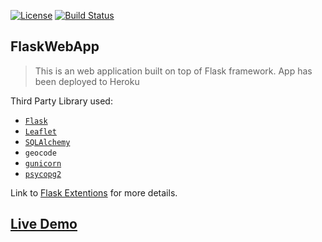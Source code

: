 [![License](https://img.shields.io/badge/license-MIT-green.svg)](https://github.com/ZhaoC/FlaskWebApp/blob/master/LICENSE.md)
[![Build Status](https://travis-ci.org/ZhaoC/FlaskWebApp.svg?branch=master)](https://travis-ci.org/ZhaoC/FlaskWebApp)
## __FlaskWebApp__

> This is an web application built on top of Flask framework. App has been deployed to Heroku

Third Party Library used:

- [`Flask`](http://flask.pocoo.org/)
- [`Leaflet`](http://leafletjs.com/)
- [`SQLAlchemy`](http://www.sqlalchemy.org/)
- `geocode`
- [`gunicorn`](http://gunicorn.org/)
- [`psycopg2`](http://initd.org/psycopg/)

Link to [Flask Extentions](http://flask.pocoo.org/extensions/) for more details.

## [Live Demo](https://dry-reef-80760.herokuapp.com/) 
